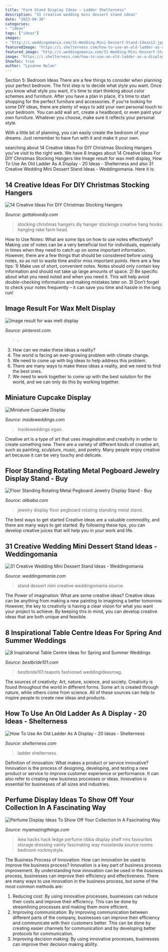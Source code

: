 ```yaml
---
title: "Farm Stand Display Ideas ~ Ladder Shelterness"
description: "31 creative wedding mini dessert stand ideas"
date: "2023-04-30"
categories:
- "ideas"
tags: ["ideas"]
images:
- "http://i.weddingomania.com/31-Wedding-Mini-Dessert-Stand-Ideas12.jpg"
featuredImage: "https://i.shelterness.com/how-to-use-an-old-ladder-as-a-display-10.jpg"
featured_image: "http://i.weddingomania.com/31-Wedding-Mini-Dessert-Stand-Ideas12.jpg"
image: "https://i.shelterness.com/how-to-use-an-old-ladder-as-a-display-10.jpg"
ShowToc: true
author: "Lysanne Nolan"
---
```



Section 5: Bedroom Ideas
There are a few things to consider when planning your perfect bedroom. The first step is to decide what style you want. Once you know what style you want, it's time to start thinking about color schemes and furniture. After you have a plan in place, it's time to start shopping for the perfect furniture and accessories.
If you're looking for some DIY ideas, there are plenty of ways to add your own personal touch to your bedroom. You can add wall art, create a headboard, or even paint your own furniture. Whatever you choose, make sure it reflects your personal style.

With a little bit of planning, you can easily create the bedroom of your dreams. Just remember to have fun with it and make it your own.

	

		
searching about 14 Creative Ideas For DIY Christmas Stocking Hangers you've visit to the right web. We have 8 Images about 14 Creative Ideas For DIY Christmas Stocking Hangers like Image result for wax melt display, How To Use An Old Ladder As A Display - 20 Ideas - Shelterness and also 31 Creative Wedding Mini Dessert Stand Ideas - Weddingomania. Here it is:
		
    
## 14 Creative Ideas For DIY Christmas Stocking Hangers

<img loading=lazy src="http://www.gottalovediy.com/wp-content/uploads/2015/11/141.jpg" onerror="this.onerror=null;this.src='https://tse1.mm.bing.net/th?id=OIP.3SIHNLyC_q1lTusOUchYlAHaJ4&amp;pid=15.1';" alt="14 Creative Ideas For DIY Christmas Stocking Hangers">

_Source: gottalovediy.com_

>stocking christmas hangers diy hanger stockings creative hang hooks hanging rake farm head. 

	

How to Use Notes: What are some tips on how to use notes effectively?
Making use of notes can be a very beneficial tool for individuals, especially in times when they need to catch up on some important information. However, there are a few things that should be considered before using notes, so as not to waste time and/or miss important points. Here are a few tips: 1) Make use of short, convenient notes. Notes should only contain key information and should not take up large amounts of space. 2) Be specific about what you need noted and when you need it. This will help avoid double-checking information and making mistakes later on. 3) Don’t forget to check your notes frequently – it can save you time and hassle in the long run!

    
## Image Result For Wax Melt Display

<img loading=lazy src="https://i.pinimg.com/736x/60/d7/fb/60d7fb05987b11de5d38c56b7c5ecc60.jpg" onerror="this.onerror=null;this.src='https://tse1.mm.bing.net/th?id=OIP.okllfq2JORQqBRqP7mKLzwHaJ3&amp;pid=15.1';" alt="Image result for wax melt display">

_Source: pinterest.com_

>. 

	

3. How can we make these ideas a reality?
1. The world is facing an ever-growing problem with climate change. 
2. We need to come up with big ideas to help address this problem. 
3. There are many ways to make these ideas a reality, and we need to find the best ones. 
4. We need to work together to come up with the best solution for the world, and we can only do this by working together.

    
## Miniature Cupcake Display

<img loading=lazy src="https://media2.insideweddings.com/images/r98G6TbBYZQNCXyT8mfh.original.jpg" onerror="this.onerror=null;this.src='https://tse3.mm.bing.net/th?id=OIP.qw3Zv6sonI2eDNrW2tequQHaLI&amp;pid=15.1';" alt="Miniature Cupcake Display">

_Source: insideweddings.com_

>insideweddings egan. 

	

Creative art is a type of art that uses imagination and creativity in order to create something new. There are a variety of different kinds of creative art, such as painting, sculpture, music, and poetry. Many people enjoy creative art because it can be very touchy and delicate.

    
## Floor Standing Rotating Metal Pegboard Jewelry Display Stand - Buy

<img loading=lazy src="https://sc01.alicdn.com/kf/HTB1OwlrJXXXXXanXFXXq6xXFXXXx/222403003/HTB1OwlrJXXXXXanXFXXq6xXFXXXx.jpg" onerror="this.onerror=null;this.src='https://tse1.mm.bing.net/th?id=OIP.8nqvmHYj0tMwlF0s4J_cFAHaTF&amp;pid=15.1';" alt="Floor Standing Rotating Metal Pegboard Jewelry Display Stand - Buy">

_Source: alibaba.com_

>jewelry display floor pegboard rotating standing metal stand. 

	

The best ways to get started
Creative ideas are a valuable commodity, and there are many ways to get started. By following these tips, you can develop creative juices that will help you in your work and life.

    
## 31 Creative Wedding Mini Dessert Stand Ideas - Weddingomania

<img loading=lazy src="http://i.weddingomania.com/31-Wedding-Mini-Dessert-Stand-Ideas12.jpg" onerror="this.onerror=null;this.src='https://tse1.mm.bing.net/th?id=OIP.SPUlYHZFIRJgflTp2sl5twAAAA&amp;pid=15.1';" alt="31 Creative Wedding Mini Dessert Stand Ideas - Weddingomania">

_Source: weddingomania.com_

>stand dessert mini creative weddingomania source. 

	

The Power of imagination: What are some creative ideas?
Creative ideas can be anything from making a new painting to imagining a better tomorrow. However, the key to creativity is having a clear vision for what you want your project to achieve. By keeping this in mind, you can develop creative ideas that are both unique and feasible.

    
## 8 Inspirational Table Centre Ideas For Spring And Summer Weddings

<img loading=lazy src="http://www.bestbride101.com/wp-content/uploads/2014/05/8-inspirational-table-centre-ideas-for-spring-and-summer-weddings-sarareeve.com_.jpg" onerror="this.onerror=null;this.src='https://tse3.mm.bing.net/th?id=OIP.JutTf8dlD3pLsjhUi7N0OgHaLJ&amp;pid=15.1';" alt="8 Inspirational Table Centre Ideas for Spring and Summer Weddings">

_Source: bestbride101.com_

>bestbride101 teapots fashioned weddingideasmag. 

	

The sources of creativity: Art, nature, science, and society.
Creativity is found throughout the world in different forms. Some art is created through nature, while others come from science. All of these sources can help to inspire people to create new ideas and products.

    
## How To Use An Old Ladder As A Display - 20 Ideas - Shelterness

<img loading=lazy src="https://i.shelterness.com/how-to-use-an-old-ladder-as-a-display-10.jpg" onerror="this.onerror=null;this.src='https://tse2.mm.bing.net/th?id=OIP.9REIKn9R0UA-J98bgl7x6gAAAA&amp;pid=15.1';" alt="How To Use An Old Ladder As A Display - 20 Ideas - Shelterness">

_Source: shelterness.com_

>ladder shelterness. 

	

Definition of innovation: What makes a product or service innovative?
Innovation is the process of designing, developing, and testing a new product or service to improve customer experience or performance. It can also refer to creating new business processes or ideas. Innovation is essential for businesses of all sizes and industries.

    
## Perfume Display Ideas To Show Off Your Collection In A Fascinating Way

<img loading=lazy src="http://myamazingthings.com/wp-content/uploads/2017/12/perfume-display-ideas-8.jpg" onerror="this.onerror=null;this.src='https://tse4.mm.bing.net/th?id=OIP.YywgAnTxtz14R9PaUrL43QHaLH&amp;pid=15.1';" alt="Perfume Display Ideas To Show Off Your Collection In A Fascinating Way">

_Source: myamazingthings.com_

>ikea hacks hack ledge perfume ribba display shelf rms favourites storage dressing vanity fascinating way mosslanda source rooms bedroom rockmystyle. 

	

The Business Process of Innovation: How can innovation be used to improve the business process?
Innovation is a key part of business process improvement. By understanding how innovation can be used in the business process, businesses can improve their efficiency and effectiveness. There are many ways to use innovation in the business process, but some of the most common methods are: 
1) Reducing cost: By using innovative processes, businesses can reduce their costs and improve their efficiency. This can be done by streamlining processes and making them more efficient. 
2) Improving communication: By improving communication between different parts of the company, businesses can improve their efficiency and communicate with their customers better. This can be done by creating easier channels for communication and by developing better protocols for communication. 
3) Improving decision making: By using innovative processes, businesses can improve their decision making ability.

